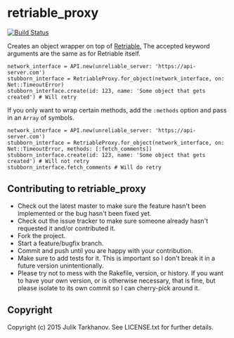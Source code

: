 # retriable_proxy

[![Build Status](https://travis-ci.org/julik/retriable_proxy.svg?branch=master)](https://travis-ci.org/julik/retriable_proxy)

Creates an object wrapper on top of [Retriable.](https://github.com/kamui/retriable)
The accepted keyword arguments are the same as for Retriable itself.

    network_interface = API.new(unreliable_server: 'https://api-server.com')
    stubborn_interface = RetriableProxy.for_object(network_interface, on: Net::TimeoutError)
    stubborn_interface.create(id: 123, name: 'Some object that gets created') # Will retry

If you only want to wrap certain methods, add the `:methods` option and pass in an `Array` of symbols.

    network_interface = API.new(unreliable_server: 'https://api-server.com')
    stubborn_interface = RetriableProxy.for_object(network_interface, on: Net::TimeoutError, methods: [:fetch_comments])
    stubborn_interface.create(id: 123, name: 'Some object that gets created') # Will not retry
    stubborn_interface.fetch_comments # Will do retry

## Contributing to retriable_proxy
 
* Check out the latest master to make sure the feature hasn't been implemented or the bug hasn't been fixed yet.
* Check out the issue tracker to make sure someone already hasn't requested it and/or contributed it.
* Fork the project.
* Start a feature/bugfix branch.
* Commit and push until you are happy with your contribution.
* Make sure to add tests for it. This is important so I don't break it in a future version unintentionally.
* Please try not to mess with the Rakefile, version, or history. If you want to have your own version, or is otherwise necessary, that is fine, but please isolate to its own commit so I can cherry-pick around it.

## Copyright

Copyright (c) 2015 Julik Tarkhanov. See LICENSE.txt for
further details.

